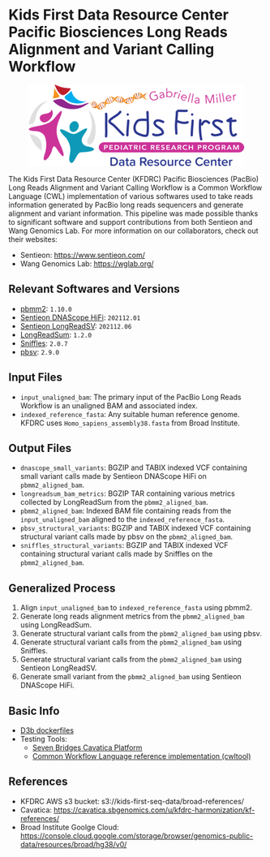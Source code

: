 # Kids First Data Resource Center Pacific Biosciences Long Reads Alignment and Variant Calling Workflow

<p align="center">
  <img src="https://github.com/d3b-center/d3b-research-workflows/raw/master/doc/kfdrc-logo-sm.png">
</p>

The Kids First Data Resource Center (KFDRC) Pacific Biosciences (PacBio)
Long Reads Alignment and Variant Calling Workflow is a Common Workflow Language
(CWL) implementation of various softwares used to take reads information
generated by PacBio long reads sequencers and generate alignment and variant
information. This pipeline was made possible thanks to significant software and
support contributions from both Sentieon and Wang Genomics Lab. For more
information on our collaborators, check out their websites:
- Sentieon: https://www.sentieon.com/
- Wang Genomics Lab: https://wglab.org/

## Relevant Softwares and Versions
- [pbmm2](https://github.com/PacificBiosciences/pbmm2#readme): `1.10.0`
- [Sentieon DNAScope HiFi](https://support.sentieon.com/manual/): `202112.01`
- [Sentieon LongReadSV](https://support.sentieon.com/manual/): `202112.06`
- [LongReadSum](https://github.com/WGLab/LongReadSum#readme): `1.2.0`
- [Sniffles](https://github.com/fritzsedlazeck/Sniffles#readme): `2.0.7`
- [pbsv](https://github.com/PacificBiosciences/pbsv#readme): `2.9.0`

## Input Files
- `input_unaligned_bam`: The primary input of the PacBio Long Reads Workflow is an unaligned BAM and associated index.
- `indexed_reference_fasta`: Any suitable human reference genome. KFDRC uses `Homo_sapiens_assembly38.fasta` from Broad Institute.

## Output Files
- `dnascope_small_variants`: BGZIP and TABIX indexed VCF containing small variant calls made by Sentieon DNAScope HiFi on `pbmm2_aligned_bam`.
- `longreadsum_bam_metrics`: BGZIP TAR containing various metrics collected by LongReadSum from the `pbmm2_aligned_bam`.
- `pbmm2_aligned_bam`: Indexed BAM file containing reads from the `input_unaligned_bam` aligned to the `indexed_reference_fasta`.
- `pbsv_structural_variants`: BGZIP and TABIX indexed VCF containing structural variant calls made by pbsv on the `pbmm2_aligned_bam`.
- `sniffles_structural_variants`: BGZIP and TABIX indexed VCF containing structural variant calls made by Sniffles on the `pbmm2_aligned_bam`.

## Generalized Process
1. Align `input_unaligned_bam` to `indexed_reference_fasta` using pbmm2.
1. Generate long reads alignment metrics from the `pbmm2_aligned_bam` using LongReadSum.
1. Generate structural variant calls from the `pbmm2_aligned_bam` using pbsv.
1. Generate structural variant calls from the `pbmm2_aligned_bam` using Sniffles.
1. Generate structural variant calls from the `pbmm2_aligned_bam` using Sentieon LongReadSV.
1. Generate small variant from the `pbmm2_aligned_bam` using Sentieon DNAScope HiFi.

## Basic Info
- [D3b dockerfiles](https://github.com/d3b-center/bixtools)
- Testing Tools:
    - [Seven Bridges Cavatica Platform](https://cavatica.sbgenomics.com/)
    - [Common Workflow Language reference implementation (cwltool)](https://github.com/common-workflow-language/cwltool/)

## References
- KFDRC AWS s3 bucket: s3://kids-first-seq-data/broad-references/
- Cavatica: https://cavatica.sbgenomics.com/u/kfdrc-harmonization/kf-references/
- Broad Institute Goolge Cloud: https://console.cloud.google.com/storage/browser/genomics-public-data/resources/broad/hg38/v0/
